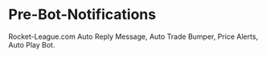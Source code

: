 # Pre-Bot-Notifications
Rocket-League.com Auto Reply Message, Auto Trade Bumper, Price Alerts, Auto Play Bot.
